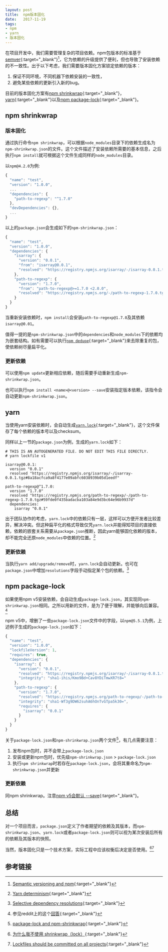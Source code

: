 ```yaml
---
layout: post
title:  npm版本固化
date:   2017-11-19
tags:
- npm
- yarn
- 版本固化
---
```

在项目开发中，我们需要管理复杂的项目依赖。npm包版本的标准基于[semver](http://semver.org/){:target="_blank"}[^1]，它为依赖的升级提供了便利，但也导致了安装依赖的不一致性。出于以下考虑，我们需要版本固化方案锁定依赖的版本：

1. 保证不同环境，不同机器下依赖安装的一致性，
2. 避免某些依赖的更新引入新的bug。

目前的版本固化方案有[npm shrinkwrap](https://docs.npmjs.com/cli/shrinkwrap){:target="_blank"}，[yarn](https://yarnpkg.com/){:target="_blank"}以及[npm package-lock](https://docs.npmjs.com/files/package-locks){:target="_blank"}。

## npm shrinkwrap

### 版本固化

通过执行命令`npm shrinkwrap`，可以根据`node_modules`目录下的依赖生成名为`npm-shrinkwrap.json`的文件。这个文件描述了安装依赖所需要的基本信息，之后执行`npm install`就可根据这个文件生成同样的`node_modules`目录。

以`npm@4.2.0`为例:

```javascript
{
  "name": "test",
  "version": "1.0.0",
  ...
  "dependencies": {
    "path-to-regexp": "^1.7.0"
  },
  "devDependencies": {},
  ...
}
```

以上的`package.json`会生成如下的`npm-shrinkwrap.json`：

```javascript
{
  "name": "test",
  "version": "1.0.0",
  "dependencies": {
    "isarray": {
      "version": "0.0.1",
      "from": "isarray@0.0.1",
      "resolved": "https://registry.npmjs.org/isarray/-/isarray-0.0.1.tgz"
    },
    "path-to-regexp": {
      "version": "1.7.0",
      "from": "path-to-regexp@>=1.7.0 <2.0.0",
      "resolved": "https://registry.npmjs.org/-/path-to-regexp-1.7.0.tgz"
    }
  }
}
```

当重新安装依赖时，`npm install`会安装`path-to-regexp@1.7.0`及其依赖`isarray@0.01`。

值得一提的是`npm-shrinkwrap.json`中的`dependencies`和`node_modules`下的依赖均为嵌套结构。如有需要可以执行[`npm dedupe`](https://docs.npmjs.com/cli/dedupe){:target="_blank"}来去除重复的包，使依赖树尽量扁平化。

### 更新依赖

可以使用`npm update`更新相应依赖，随后需要手动重新生成`npm-shrinkwrap.json`。

也可以执行`npm install <name>@<version> --save`安装指定版本依赖，该指令会自动更新`npm-shrinkwrap.json`。

## yarn

当使用yarn安装依赖时，会自动生成[`yarn.lock`](https://yarnpkg.com/lang/en/docs/yarn-lock/){:target="_blank"}，这个文件保存了每个依赖的版本号以及checksum。

同样以上一节的`package.json`为例，生成的`yarn.lock`如下：

```
# THIS IS AN AUTOGENERATED FILE. DO NOT EDIT THIS FILE DIRECTLY.
# yarn lockfile v1

isarray@0.0.1:
  version "0.0.1"
  resolved "https://registry.npmjs.org/isarray/-/isarray-0.0.1.tgz#8a18acfca9a8f4177e09abfc6038939b05d1eedf"

path-to-regexp@^1.7.0:
  version "1.7.0"
  resolved "https://registry.npmjs.org/path-to-regexp/-/path-to-regexp-1.7.0.tgz#59fde0f435badacba103a84e9d3bc64e96b9937d"
  dependencies:
    isarray "0.0.1"
```

出于团队协作的考虑，`yarn.lock`中的依赖只有一层，这样可以方便开发者比较差异，解决冲突。但这种扁平化的格式导致仅凭`yarn.lock`并能得知项目的直接依赖，依赖的嵌套关系需要从`package.json`推断，因此yarn能够固化依赖的版本，却不能完全还原`node_modules`中依赖的位置。[^2]

### 更新依赖

当执行`yarn add/upgrade/remove`时，`yarn.lock`会自动更新。也可在`package.json`中增加`resolutions`字段手动指定某个包的依赖。[^3]

## npm package-lock

如果使用npm v5安装依赖，会自动生成`package-lock.json`，其实现同`npm-shrinkwrap.json`相同。之所以用新的文件，是为了便于理解，并能够向后兼容。[^4]

npm v5中，增删了一些`package-lock.json`文件中的字段，以`npm@5.5.1`为例，上述例子生成的`package-lock.json`如下：

```javascript
{
  "name": "test",
  "version": "1.0.0",
  "lockfileVersion": 1,
  "requires": true,
  "dependencies": {
    "isarray": {
      "version": "0.0.1",
      "resolved": "https://registry.npmjs.org/isarray/-/isarray-0.0.1.tgz",
      "integrity": "sha1-ihis/Kmo9Bd+Cav8YDiTmwXR7t8="
    },
    "path-to-regexp": {
      "version": "1.7.0",
      "resolved": "https://registry.npmjs.org/path-to-regexp/-/path-to-regexp-1.7.0.tgz",
      "integrity": "sha1-Wf3g9DW62suhA6hOnTvGTpa5k30=",
      "requires": {
        "isarray": "0.0.1"
      }
    }
  }
}
```

关于`package-lock.json`和`npm-shrinkwrap.json`两个文件[^5]，有几点需要注意：
1. 发布npm包时，并不会带上`package-lock.json`
2. 安装或更新npm包时，优先级`npm-shrinkwrap.json` > `package-lock.json`
3. 执行`npm shrinkwrap`时若存在`package-lock.json`，会将其重命名为`npm-shrinkwrap.json`并更新

### 更新依赖

同npm shrinkwrap。注意[npm v5会默认 -\-save](https://twitter.com/maybekatz/status/859229741676625920){:target="_blank"}。

## 总结

对一个项目而言，`package.json`定义了作者期望的依赖及其版本，而`npm-shrinkwrap.json`、`yarn.lock`或者`package-lock.json`则可以视为某次安装后所有的依赖及其版本的快照。

当然，版本固化只是一个技术方案，实际工程中应该权衡后决定是否使用。[^6][^7]

## 参考链接

[^1]: [Semantic versioning and npm](https://docs.npmjs.com/getting-started/semantic-versioning){:target="_blank"}
[^2]: [Yarn determinism](https://yarnpkg.com/blog/2017/05/31/determinism/){:target="_blank"}
[^3]: [Selective dependency resolutions](https://yarnpkg.com/en/docs/selective-version-resolutions){:target="_blank"}
[^4]: 参见reddit上的这个[回答](https://www.reddit.com/r/javascript/comments/6dgnnq/npm_v500_released_save_by_default_lockfile_better/di3mjuk/){:target="_blank"}
[^5]: [package-lock and npm-shrinkwrap](https://github.com/npm/npm/blob/latest/doc/spec/package-lock.md){:target="_blank"}
[^6]: [为什么我不使用 shrinkwrap（lock）](https://zhuanlan.zhihu.com/p/22934066){:target="_blank"}
[^7]: [Lockfiles should be committed on all projects](https://yarnpkg.com/blog/2016/11/24/lockfiles-for-all/){:target="_blank"}
